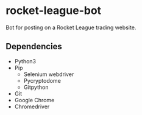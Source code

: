 # rocket-league-bot
Bot for posting on a Rocket League trading website.

## Dependencies
* Python3
* Pip
  * Selenium webdriver
  * Pycryptodome
  * Gitpython
* Git
* Google Chrome
* Chromedriver

